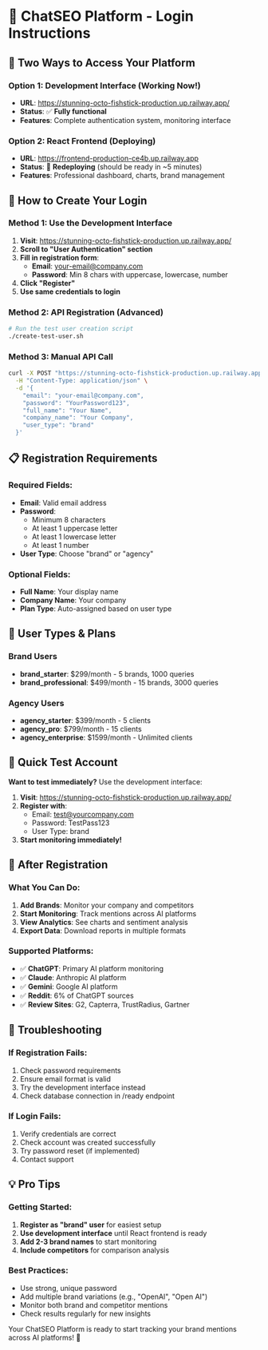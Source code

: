 # 🔐 ChatSEO Platform - Login Instructions

## 🎯 **Two Ways to Access Your Platform**

### **Option 1: Development Interface (Working Now!)**
- **URL**: https://stunning-octo-fishstick-production.up.railway.app/
- **Status**: ✅ **Fully functional**
- **Features**: Complete authentication system, monitoring interface

### **Option 2: React Frontend (Deploying)**
- **URL**: https://frontend-production-ce4b.up.railway.app
- **Status**: 🔄 **Redeploying** (should be ready in ~5 minutes)
- **Features**: Professional dashboard, charts, brand management

## 🔑 **How to Create Your Login**

### **Method 1: Use the Development Interface**
1. **Visit**: https://stunning-octo-fishstick-production.up.railway.app/
2. **Scroll to "User Authentication" section**
3. **Fill in registration form**:
   - **Email**: your-email@company.com
   - **Password**: Min 8 chars with uppercase, lowercase, number
4. **Click "Register"**
5. **Use same credentials to login**

### **Method 2: API Registration (Advanced)**
```bash
# Run the test user creation script
./create-test-user.sh
```

### **Method 3: Manual API Call**
```bash
curl -X POST "https://stunning-octo-fishstick-production.up.railway.app/api/v1/auth/register" \
  -H "Content-Type: application/json" \
  -d '{
    "email": "your-email@company.com",
    "password": "YourPassword123",
    "full_name": "Your Name",
    "company_name": "Your Company",
    "user_type": "brand"
  }'
```

## 📋 **Registration Requirements**

### **Required Fields:**
- **Email**: Valid email address
- **Password**: 
  - Minimum 8 characters
  - At least 1 uppercase letter
  - At least 1 lowercase letter  
  - At least 1 number
- **User Type**: Choose "brand" or "agency"

### **Optional Fields:**
- **Full Name**: Your display name
- **Company Name**: Your company
- **Plan Type**: Auto-assigned based on user type

## 🏢 **User Types & Plans**

### **Brand Users**
- **brand_starter**: $299/month - 5 brands, 1000 queries
- **brand_professional**: $499/month - 15 brands, 3000 queries

### **Agency Users**  
- **agency_starter**: $399/month - 5 clients
- **agency_pro**: $799/month - 15 clients
- **agency_enterprise**: $1599/month - Unlimited clients

## 🎯 **Quick Test Account**

**Want to test immediately?** Use the development interface:

1. **Visit**: https://stunning-octo-fishstick-production.up.railway.app/
2. **Register with**:
   - Email: test@yourcompany.com
   - Password: TestPass123
   - User Type: brand
3. **Start monitoring immediately!**

## 🚀 **After Registration**

### **What You Can Do:**
1. **Add Brands**: Monitor your company and competitors
2. **Start Monitoring**: Track mentions across AI platforms
3. **View Analytics**: See charts and sentiment analysis
4. **Export Data**: Download reports in multiple formats

### **Supported Platforms:**
- ✅ **ChatGPT**: Primary AI platform monitoring
- ✅ **Claude**: Anthropic AI platform
- ✅ **Gemini**: Google AI platform
- ✅ **Reddit**: 6% of ChatGPT sources
- ✅ **Review Sites**: G2, Capterra, TrustRadius, Gartner

## 🔧 **Troubleshooting**

### **If Registration Fails:**
1. Check password requirements
2. Ensure email format is valid
3. Try the development interface instead
4. Check database connection in /ready endpoint

### **If Login Fails:**
1. Verify credentials are correct
2. Check account was created successfully
3. Try password reset (if implemented)
4. Contact support

## 💡 **Pro Tips**

### **Getting Started:**
1. **Register as "brand" user** for easiest setup
2. **Use development interface** until React frontend is ready
3. **Add 2-3 brand names** to start monitoring
4. **Include competitors** for comparison analysis

### **Best Practices:**
- Use strong, unique password
- Add multiple brand variations (e.g., "OpenAI", "Open AI")
- Monitor both brand and competitor mentions
- Check results regularly for new insights

Your ChatSEO Platform is ready to start tracking your brand mentions across AI platforms! 🎉
